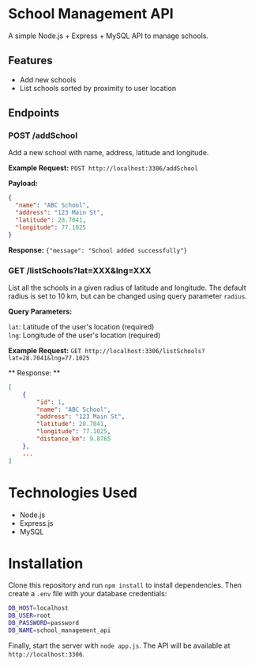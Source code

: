 # School Management API

A simple Node.js + Express + MySQL API to manage schools.

## Features

- Add new schools
- List schools sorted by proximity to user location

## Endpoints

### POST /addSchool


Add a new school with name, address, latitude and longitude.

**Example Request:** `POST http://localhost:3306/addSchool`

**Payload:**
```json
{
  "name": "ABC School",
  "address": "123 Main St",
  "latitude": 28.7041,
  "longitude": 77.1025
}
```

**Response:** `{"message": "School added successfully"}`

### GET /listSchools?lat=XXX&lng=XXX

List all the schools in a given radius of latitude and longitude.
The default radius is set to 10 km, but can be changed using query parameter `radius`.

**Query Parameters:**

`lat`: Latitude of the user's location (required)  
`lng`: Longitude of the user's location (required)

**Example Request:** `GET http://localhost:3306/listSchools?lat=28.7041&lng=77.1025`

** Response: **
```json
[
    {
        "id": 1,
        "name": "ABC School",
        "address": "123 Main St",
        "latitude": 28.7041,
        "longitude": 77.1025,
		"distance_km": 9.8765
    },
    ...
]
```

# Technologies Used
- Node.js
- Express.js
- MySQL

# Installation
Clone this repository and run `npm install` to install dependencies. Then create a `.env` file with your database credentials:
```bash
DB_HOST=localhost
DB_USER=root
DB_PASSWORD=password
DB_NAME=school_management_api
```
Finally, start the server with `node app.js`. The API will be available at `http://localhost:3306`.


